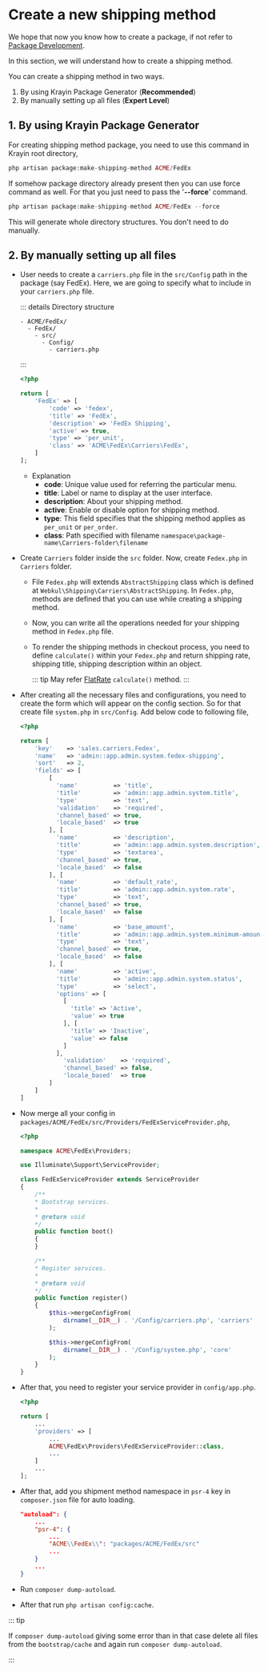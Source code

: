 # Create a new shipping method

We hope that now you know how to create a package, if not refer to [Package Development](../packages).

In this section, we will understand how to create a shipping method.

You can create a shipping method in two ways.

1. By using Krayin Package Generator (**Recommended**)
2. By manually setting up all files (**Expert Level**)

## 1. By using Krayin Package Generator

For creating shipping method package, you need to use this command in Krayin root directory,

~~~php
php artisan package:make-shipping-method ACME/FedEx
~~~

If somehow package directory already present then you can use force command as well. For that you just need to pass the '**--force**' command.

~~~php
php artisan package:make-shipping-method ACME/FedEx --force
~~~

This will generate whole directory structures. You don't need to do manually.

## 2. By manually setting up all files

- User needs to create a `carriers.php` file in the `src/Config` path in the package (say FedEx). Here, we are going to specify what to include in your `carriers.php` file.

  ::: details Directory structure
  
  ~~~
  - ACME/FedEx/
    - FedEx/
      - src/
        - Config/
          - carriers.php
  ~~~

  :::

  ~~~php
  <?php

  return [
      'FedEx' => [
          'code' => 'fedex',
          'title' => 'FedEx',
          'description' => 'FedEx Shipping',
          'active' => true,
          'type' => 'per_unit',
          'class' => 'ACME\FedEx\Carriers\FedEx',
      ]
  ];
  ~~~

  - Explanation
    - **code**: Unique value used for referring the particular menu.
    - **title**: Label or name to display at the user interface.
    - **description**: About your shipping method.
    - **active**: Enable or disable option for shipping method.
    - **type**: This field specifies that the shipping method applies as `per_unit` or
      `per_order`.
    - **class**: Path specified with filename `namespace\package-name\Carriers-folder\filename`

- Create `Carriers` folder inside the `src` folder. Now, create `Fedex.php` in `Carriers` folder.

  - File `Fedex.php` will extends `AbstractShipping` class which is defined at `Webkul\Shipping\Carriers\AbstractShipping`. In `Fedex.php`, methods are defined that you can use while creating a shipping method.

  - Now, you can write all the operations needed for your shipping method in `Fedex.php` file.

  - To render the shipping methods in checkout process, you need to define `calculate()` within your `Fedex.php` and return shipping rate, shipping title, shipping description within an object.

    ::: tip
    May refer [FlatRate](https://github.com/krayin/Krayin/blob/master/packages/Webkul/Shipping/src/Carriers/FlatRate.php#L28) `calculate()` method.
    :::

- After creating all the necessary files and configurations, you need to create the form which will appear on the config section. So for that create file `system.php` in `src/Config`. Add below code to following file,

  ~~~php
  <?php

  return [
      'key'    => 'sales.carriers.Fedex',
      'name'   => 'admin::app.admin.system.fedex-shipping',
      'sort'   => 2,
      'fields' => [
          [
            'name'          => 'title',
            'title'         => 'admin::app.admin.system.title',
            'type'          => 'text',
            'validation'    => 'required',
            'channel_based' => true,
            'locale_based'  => true
          ], [
            'name'          => 'description',
            'title'         => 'admin::app.admin.system.description',
            'type'          => 'textarea',
            'channel_based' => true,
            'locale_based'  => false
          ], [
            'name'          => 'default_rate',
            'title'         => 'admin::app.admin.system.rate',
            'type'          => 'text',
            'channel_based' => true,
            'locale_based'  => false
          ], [
            'name'          => 'base_amount',
            'title'         => 'admin::app.admin.system.minimum-amount',
            'type'          => 'text',
            'channel_based' => true,
            'locale_based'  => false
          ], [
            'name'          => 'active',
            'title'         => 'admin::app.admin.system.status',
            'type'          => 'select',
            'options' => [
              [
                'title' => 'Active',
                'value' => true
              ], [
                'title' => 'Inactive',
                'value' => false
              ]
            ],
              'validation'    => 'required',
              'channel_based' => false,
              'locale_based'  => true
          ]
      ]
  ]
  ~~~

- Now merge all your config in `packages/ACME/FedEx/src/Providers/FedExServiceProvider.php`,

  ~~~php
  <?php

  namespace ACME\FedEx\Providers;

  use Illuminate\Support\ServiceProvider;

  class FedExServiceProvider extends ServiceProvider
  {
      /**
      * Bootstrap services.
      *
      * @return void
      */
      public function boot()
      {
      }

      /**
      * Register services.
      *
      * @return void
      */
      public function register()
      {
          $this->mergeConfigFrom(
              dirname(__DIR__) . '/Config/carriers.php', 'carriers'
          );

          $this->mergeConfigFrom(
              dirname(__DIR__) . '/Config/system.php', 'core'
          );
      }
  }
  ~~~

- After that, you need to register your service provider in `config/app.php`.

  ~~~php
  <?php

  return [
      ...
      'providers' => [
          ...
          ACME\FedEx\Providers\FedExServiceProvider::class,
          ...
      ]
      ...
  ];
  ~~~

- After that, add you shipment method namespace in `psr-4` key in `composer.json` file for auto loading.

  ~~~json
  "autoload": {
      ...
      "psr-4": {
          ...
          "ACME\\FedEx\\": "packages/ACME/FedEx/src"
          ...
      }
      ...
  }
  ~~~

- Run `composer dump-autoload`.

- After that run `php artisan config:cache`.

::: tip

If `composer dump-autoload` giving some error than in that case delete all files from the `bootstrap/cache` and again run `composer dump-autoload`.

:::
